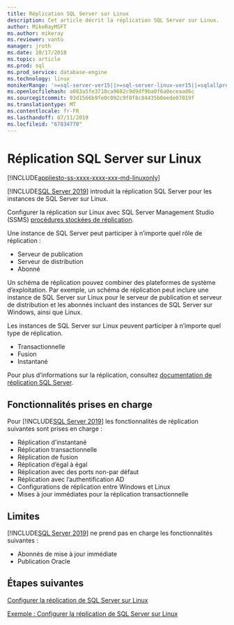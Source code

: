 ```yaml
---
title: Réplication SQL Server sur Linux
description: Cet article décrit la réplication SQL Server sur Linux.
author: MikeRayMSFT
ms.author: mikeray
ms.reviewer: vanto
manager: jroth
ms.date: 10/17/2018
ms.topic: article
ms.prod: sql
ms.prod_service: database-engine
ms.technology: linux
monikerRange: '>=sql-server-ver15||>=sql-server-linux-ver15||=sqlallproducts-allversions'
ms.openlocfilehash: a083a5fe3710ca9682c9d9df9ba0f6a0eceaad6c
ms.sourcegitcommit: 93d1566b9fe0c092c9f0f8c84435b0eede07019f
ms.translationtype: MT
ms.contentlocale: fr-FR
ms.lasthandoff: 07/11/2019
ms.locfileid: "67834770"
---
```

# <a name="sql-server-replication-on-linux"></a>Réplication SQL Server sur Linux

[!INCLUDE[appliesto-ss-xxxx-xxxx-xxx-md-linuxonly](../includes/appliesto-ss-xxxx-xxxx-xxx-md-linuxonly.md)]

[!INCLUDE[SQL Server 2019](../includes/sssqlv15-md.md)] introduit la réplication SQL Server pour les instances de SQL Server sur Linux.

Configurer la réplication sur Linux avec SQL Server Management Studio (SSMS) [procédures stockées de réplication](../relational-databases/system-stored-procedures/replication-stored-procedures-transact-sql.md).

Une instance de SQL Server peut participer à n’importe quel rôle de réplication :

* Serveur de publication
* Serveur de distribution
* Abonné

Un schéma de réplication pouvez combiner des plateformes de système d’exploitation. Par exemple, un schéma de réplication peut inclure une instance de SQL Server sur Linux pour le serveur de publication et serveur de distribution et les abonnés incluant des instances de SQL Server sur Windows, ainsi que Linux.

Les instances de SQL Server sur Linux peuvent participer à n’importe quel type de réplication.

* Transactionnelle
* Fusion
* Instantané

Pour plus d’informations sur la réplication, consultez [documentation de réplication SQL Server](../relational-databases/replication/sql-server-replication.md).

## <a name="supported-features"></a>Fonctionnalités prises en charge

Pour [!INCLUDE[SQL Server 2019](../includes/sssqlv15-md.md)] les fonctionnalités de réplication suivantes sont prises en charge :

* Réplication d'instantané
* Réplication transactionnelle
* Réplication de fusion
* Réplication d’égal à égal
* Réplication avec des ports non-par défaut <!--Add link to explanation-->
* Réplication avec l’authentification AD
* Configurations de réplication entre Windows et Linux
* Mises à jour immédiates pour la réplication transactionnelle

## <a name="limitations"></a>Limites

[!INCLUDE[SQL Server 2019](../includes/sssqlv15-md.md)] ne prend pas en charge les fonctionnalités suivantes :

* Abonnés de mise à jour immédiate
* Publication Oracle

## <a name="next-steps"></a>Étapes suivantes

[Configurer la réplication de SQL Server sur Linux](sql-server-linux-replication-tutorial-tsql.md)

[Exemple : Configurer la réplication de SQL Server sur Linux](sql-server-linux-replication-configure.md)
